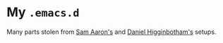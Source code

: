 
# My `.emacs.d`

Many parts stolen from [Sam Aaron's](https://github.com/otfrom/dot-emacs)
and [Daniel Higginbotham's](https://github.com/flyingmachine/emacs.d)
setups.
